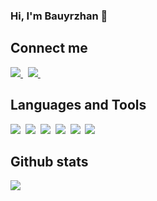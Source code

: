 ### Hi, I'm Bauyrzhan 👋


## Connect me

<a href="https://www.linkedin.com/in/almassov/">
  <img src="https://img.shields.io/badge/linkedin-%230077B5.svg?&style=for-the-badge&logo=linkedin&logoColor=white" />
</a>&nbsp;
<a href="https://telegram.me/almas_bauyrzhan">
  <img src="https://img.shields.io/badge/telegram-1DA1F2?style=for-the-badge&logo=telegram&logoColor=white" />    
</a>&nbsp;

## Languages and Tools

<img  src="https://img.shields.io/badge/Python-8382E3?style=for-the-badge&logo=python&logoColor=white">&nbsp;
<img  src="https://img.shields.io/badge/JavaScript-fff200?style=for-the-badge&logo=javascript&logoColor=black">&nbsp;
<img  src="https://img.shields.io/badge/django-%23092E20.svg?style=for-the-badge&logo=django&logoColor=white">&nbsp;
<img  src="https://img.shields.io/badge/FastAPI-%230077B5?style=for-the-badge&logo=fastapi&logoColor=white">&nbsp;
<img  src="https://img.shields.io/badge/MongoDB-%234ea94b.svg?style=for-the-badge&logo=mongodb&logoColor=white">&nbsp;
<img  src="https://img.shields.io/badge/postgresql-%23316192.svg?style=for-the-badge&logo=postgresql&logoColor=white">&nbsp;

## Github stats

<img src="https://github-readme-stats.vercel.app/api?username=6akee&count_private=true&show_icons=true&theme=tokyonight" />&nbsp;
